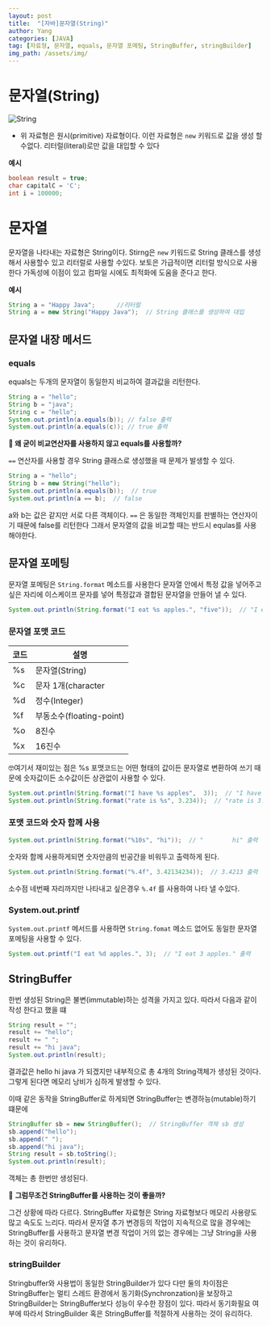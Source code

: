 ```yaml
---
layout: post
title:  "[자바]문자열(String)"
author: Yang
categories: [JAVA]
tag: [자료형, 문자열, equals, 문자열 포메팅, StringBuffer, stringBuilder]
img_path: /assets/img/
---
```



# 문자열(String)

![String](String.png)

- 위 자료형은 원시(primitive) 자료형이다. 이런 자료형은 `new` 키워드로 값을 생성 할 수없다.  리터럴(literal)로만 값을 대입할 수 있다

**예시**

```java
boolean result = true;
char capitalC = 'C';
int i = 100000;
```

# 문자열

문자열을 나타내는 자료형은 String이다. Stirng은 `new` 키워드로 String 클래스를 생성해서 사용할수 있고 리터럴로 사용할 수있다. 보토은 가급적이면 리터럴 방식으로 사용한다 가독성에 이점이 있고 컴파일 시에도 최적화에 도움을 준다고 한다. 

**예시**

```java
String a = "Happy Java";      //리터럴
String a = new String("Happy Java");  // String 클래스를 생성하여 대입
```

## 문자열 내장 메서드

### equals

equals는 두개의 문자열이 동일한지 비교하여 결과값을 리턴한다. 

```java
String a = "hello";
String b = "java";
String c = "hello";
System.out.println(a.equals(b)); // false 출력
System.out.println(a.equals(c)); // true 출력
```

**🤷 왜 굳이 비교연산자를 사용하지 않고 equals를 사용할까?** 

`==` 연산자를 사용할 경우 String 클래스로 생성했을 때 문제가 발생할 수 있다.

```java
String a = "hello";
String b = new String("hello");
System.out.println(a.equals(b));  // true
System.out.println(a == b);  // false
```

a와 b는 값은 같지만 서로 다른 객체이다. `==` 은 동일한 객체인지를 판별하는 연산자이기 때문에 false를 리턴한다  그래서 문자열의 값을 비교할 때는 반드시 equlas를 사용해야한다.

## 문자열 포메팅

문자열 포메팅은 `String.format` 메소드를 사용한다 문자열 안에서 특정 값을 넣어주고 싶은 자리에 이스케이프 문자를 넣어 특정값과 결합된 문자열을 만들어 낼 수 있다.

```java
System.out.println(String.format("I eat %s apples.", "five"));  // "I eat five apples." 출력
```

### 문자열 포맷 코드

| 코드 | 설명 |
| --- | --- |
| %s | 문자열(String) |
| %c | 문자 1개(character |
| %d | 정수(Integer) |
| %f | 부동소수(floating-point) |
| %o | 8진수 |
| %x | 16진수 |

🤓여기서 재미있는 점은 %s 포맷코드는 어떤 형태의 값이든 문자열로 변환하여 쓰기 때문에 숫자값이든 소수값이든 상관없이 사용할 수 있다.

```java
System.out.println(String.format("I have %s apples",  3));  // "I have 3 apples" 출력
System.out.println(String.format("rate is %s", 3.234));  // "rate is 3.234" 출력
```

### 포맷 코드와 숫자 함께 사용

```java
System.out.println(String.format("%10s", "hi"));  // "        hi" 출력
```

숫자와 함께 사용하게되면 숫자만큼의 빈공간을 비워두고 출력하게 된다. 

```java
System.out.println(String.format("%.4f", 3.42134234));  // 3.4213 출력
```

소수점 네번째 자리까지만 나타내고 싶은경우 `%.4f` 를 사용하여 나타 낼 수있다. 

### System.out.printf

`System.out.printf` 메서드를 사용하면 `String.fomat` 메소드 없어도 동일한 문자열 포메팅을 사용할 수 있다.

```java
System.out.printf("I eat %d apples.", 3);  // "I eat 3 apples." 출력
```

## StringBuffer

한번 생성된 String은 불변(immutable)하는 성격을 가지고 있다. 따라서 다음과 같이 작성 한다고 했을 떄

```java
String result = "";
result += "hello";
result += " ";
result += "hi java";
System.out.println(result);
```

결과값은 hello hi java 가 되겠지만 내부적으로 총 4개의 String객체가 생성된 것이다. 그렇게 된다면 메모리 낭비가 심하게 발생할 수 있다. 

이때 같은 동작을 StringBuffer로 하게되면 StringBuffer는 변경하능(mutable)하기 떄문에 

```java
StringBuffer sb = new StringBuffer();  // StringBuffer 객체 sb 생성
sb.append("hello");
sb.append(" ");
sb.append("hi java");
String result = sb.toString();
System.out.println(result);
```

객체는 총 한번만 생성된다.

🙋 **그럼무조건 StringBuffer를 사용하는 것이 좋을까?**

그건 상황에 따라 다르다. StringBuffer 자료형은 String 자료형보다 메모리 사용량도 많고 속도도 느리다. 따라서 문자열 추가 변경등의 작업이 지속적으로 많을 경우에는 StringBuffer를 사용하고 문자열 변경 작업이 거의 없는 경우에는 그냥 String을 사용하는 것이 유리하다.

### stringBuilder

Stringbuffer와 사용법이 동일한 StringBuilder가 있다 다만 둘의 차이점은 StringBuffer는 멀티 스레드 환경에서 동기화(Synchronzation)을 보장하고 StringBuilder는 StringBuffer보다 성능이 우수한 장점이 있다. 따라서 동기화필요 여부에 따라서 StringBuilder 혹은 StringBuffer를 적절하게 사용하는 것이 유리하다.